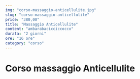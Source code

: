 ```yaml
---
img: "corso-massaggio-anticellulite.jpg"
slug: "corso-massaggio-anticellulite"
price: "380,00"
title: "Massaggio Anticellulite"
content: "ambarabacicciccocco"
durata: "2 giorni"
ore: "16 ore"
category: "corso"
---
```


# Corso massaggio Anticellulite
